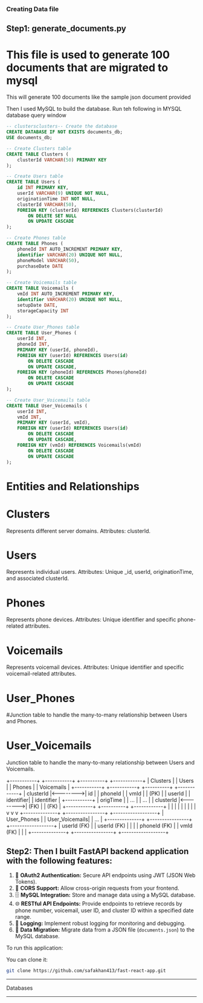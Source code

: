 ### Creating Data file
## Step1: generate_documents.py
# This file is used to generate 100 documents that are migrated to mysql

This will generate 100 documents like the sample json document provided

Then I used MySQL to build the database. Run teh following in MYSQL database query window

```sql
-- clustersclusters-- Create the database
CREATE DATABASE IF NOT EXISTS documents_db;
USE documents_db;

-- Create Clusters table
CREATE TABLE Clusters (
    clusterId VARCHAR(50) PRIMARY KEY
);

-- Create Users table
CREATE TABLE Users (
    id INT PRIMARY KEY,
    userId VARCHAR(9) UNIQUE NOT NULL,
    originationTime INT NOT NULL,
    clusterId VARCHAR(50),
    FOREIGN KEY (clusterId) REFERENCES Clusters(clusterId)
        ON DELETE SET NULL
        ON UPDATE CASCADE
);

-- Create Phones table
CREATE TABLE Phones (
    phoneId INT AUTO_INCREMENT PRIMARY KEY,
    identifier VARCHAR(20) UNIQUE NOT NULL,
    phoneModel VARCHAR(50),
    purchaseDate DATE
);

-- Create Voicemails table
CREATE TABLE Voicemails (
    vmId INT AUTO_INCREMENT PRIMARY KEY,
    identifier VARCHAR(20) UNIQUE NOT NULL,
    setupDate DATE,
    storageCapacity INT
);

-- Create User_Phones table
CREATE TABLE User_Phones (
    userId INT,
    phoneId INT,
    PRIMARY KEY (userId, phoneId),
    FOREIGN KEY (userId) REFERENCES Users(id)
        ON DELETE CASCADE
        ON UPDATE CASCADE,
    FOREIGN KEY (phoneId) REFERENCES Phones(phoneId)
        ON DELETE CASCADE
        ON UPDATE CASCADE
);

-- Create User_Voicemails table
CREATE TABLE User_Voicemails (
    userId INT,
    vmId INT,
    PRIMARY KEY (userId, vmId),
    FOREIGN KEY (userId) REFERENCES Users(id)
        ON DELETE CASCADE
        ON UPDATE CASCADE,
    FOREIGN KEY (vmId) REFERENCES Voicemails(vmId)
        ON DELETE CASCADE
        ON UPDATE CASCADE
);
```

# Entities and Relationships

# Clusters

Represents different server domains.
Attributes: clusterId.

# Users

Represents individual users.
Attributes: Unique _id, userId, originationTime, and associated clusterId.

# Phones

Represents phone devices.
Attributes: Unique identifier and specific phone-related attributes.

# Voicemails

Represents voicemail devices.
Attributes: Unique identifier and specific voicemail-related attributes.

# User_Phones

#Junction table to handle the many-to-many relationship between Users and Phones.

# User_Voicemails

Junction table to handle the many-to-many relationship between Users and Voicemails.

+-----------+          +-----------+          +----------+          +------------+
|  Clusters |          |   Users   |          |  Phones  |          | Voicemails |
+-----------+          +-----------+          +----------+          +------------+
| clusterId |<-------->|    id     |          | phoneId  |          | vmId       |
|  (PK)     |          | userId    |          | identifier|         | identifier |
+-----------+          | origTime  |          | ...      |          | ...        |
                       | clusterId |<-------->| (FK)     |          | (FK)       |
                       +-----------+          +----------+          +------------+
                             |                     |                      |
                             |                     |                      |
                             |                     |                      |
                             v                     v                      v
                      +--------------+     +----------------+     +------------------+
                      | User_Phones  |     | User_Voicemails|     | ...              |
                      +--------------+     +----------------+     +------------------+
                      | userId (FK)  |     | userId (FK)    |     |                  |
                      | phoneId (FK) |     | vmId (FK)      |     |                  |
                      +--------------+     +----------------+     +------------------+

## Step2: Then I built FastAPI backend application with the following features:

1. 🔑 **OAuth2 Authentication:** Secure API endpoints using JWT (JSON Web Tokens).
2. 🔄 **CORS Support:** Allow cross-origin requests from your frontend.
3. 🗄️ **MySQL Integration:** Store and manage data using a MySQL database.
4. 🌐 **RESTful API Endpoints:** Provide endpoints to retrieve records by phone number, voicemail, user ID, and cluster ID within a specified date range.
5. 📝 **Logging:** Implement robust logging for monitoring and debugging.
6. 📂 **Data Migration:** Migrate data from a JSON file (`documents.json`) to the MySQL database.


To run this application:

You can clone it:
```bash
git clone https://github.com/safakhan413/fast-react-app.git
```
____________________________________________________________________________________________________________
Databases
_________________________________________________________________



